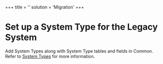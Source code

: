 +++
title = ''
solution = 'Migration'
+++

# <span lang="X-NONE">Set up a System Type for the Legacy System</span>

Add System Types along with System Type tables and fields in Common.
Refer to [System
Types](../../../Platform/Common/Use_Cases/System_Types_Overview.htm) for
more information.
